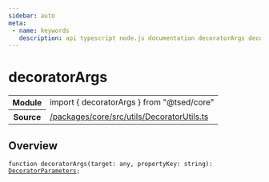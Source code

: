 ```yaml
---
sidebar: auto
meta:
 - name: keywords
   description: api typescript node.js documentation decoratorArgs decorator
---
```

# decoratorArgs <Badge text="Decorator" type="decorator"/>
<!-- Summary -->
<section class="symbol-info"><table class="is-full-width"><tbody><tr><th>Module</th><td><div class="lang-typescript"><span class="token keyword">import</span> { decoratorArgs }&nbsp;<span class="token keyword">from</span>&nbsp;<span class="token string">"@tsed/core"</span></div></td></tr><tr><th>Source</th><td><a href="https://github.com/Romakita/ts-express-decorators/blob/v4.31.4/packages/core/src/utils/DecoratorUtils.ts#L0-L0">/packages/core/src/utils/DecoratorUtils.ts</a></td></tr></tbody></table></section>

<!-- Overview -->
## Overview


<pre><code class="typescript-lang ">function <span class="token function">decoratorArgs</span><span class="token punctuation">(</span>target<span class="token punctuation">:</span> <span class="token keyword">any</span><span class="token punctuation">,</span> propertyKey<span class="token punctuation">:</span> <span class="token keyword">string</span><span class="token punctuation">)</span><span class="token punctuation">:</span> <a href="/api/core/interfaces/DecoratorParameters.html"><span class="token">DecoratorParameters</span></a><span class="token punctuation">;</span></code></pre>